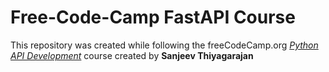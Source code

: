 # Free-Code-Camp FastAPI Course
This repository was created while following the freeCodeCamp.org *[Python API Development](https://www.youtube.com/watch?v=0sOvCWFmrtA)* course created by **Sanjeev Thiyagarajan**
